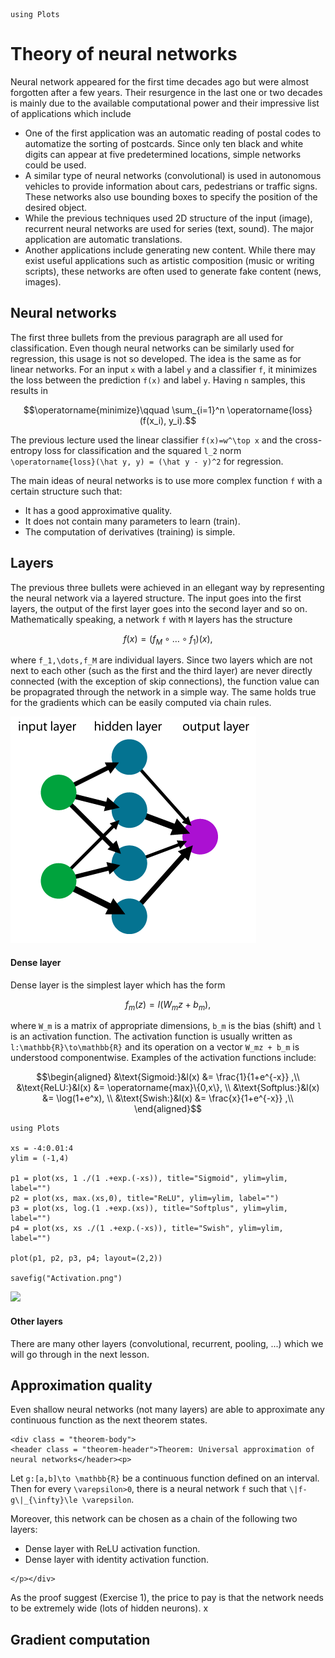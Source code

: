 ```@setup theory
using Plots
```

# Theory of neural networks

Neural network appeared for the first time decades ago but were almost forgotten after a few years. Their resurgence in the last one or two decades is mainly due to the available computational power and their impressive list of applications which include
- One of the first application was an automatic reading of postal codes to automatize the sorting of postcards. Since only ten black and white digits can appear at five predetermined locations, simple networks could be used.
- A similar type of neural networks (convolutional) is used in autonomous vehicles to provide information about cars, pedestrians or traffic signs. These networks also use bounding boxes to specify the position of the desired object.
- While the previous techniques used 2D structure of the input (image), recurrent neural networks are used for series (text, sound). The major application are automatic translations.
- Another applications include generating new content. While there may exist useful applications such as artistic composition (music or writing scripts), these networks are often used to generate fake content (news, images).


## Neural networks

The first three bullets from the previous paragraph are all used for classification. Even though neural networks can be similarly used for regression, this usage is not so developed. The idea is the same as for linear networks. For an input ``x`` with a label ``y`` and a classifier ``f``, it minimizes the loss between the prediction ``f(x)`` and label ``y``. Having ``n`` samples, this results in
```math
\operatorname{minimize}\qquad \sum_{i=1}^n \operatorname{loss}(f(x_i), y_i).
```
The previous lecture used the linear classifier ``f(x)=w^\top x`` and the cross-entropy loss for classification and the squared ``l_2`` norm ``\operatorname{loss}(\hat y, y) = (\hat y - y)^2`` for regression.

The main ideas of neural networks is to use more complex function ``f`` with a certain structure such that:
- It has a good approximative quality.
- It does not contain many parameters to learn (train).
- The computation of derivatives (training) is simple.

## Layers

The previous three bullets were achieved in an ellegant way by representing the neural network via  a layered structure. The input goes into the first layers, the output of the first layer goes into the second layer and so on. Mathematically speaking, a network ``f`` with ``M`` layers has the structure
```math
f(x) = (f_M \circ \dots \circ f_1)(x),
```
where ``f_1,\dots,f_M`` are individual layers. Since two layers which are not next to each other (such as the first and the third layer) are never directly connected (with the exception of skip connections), the function value can be propagrated through the network in a simple way. The same holds true for the gradients which can be easily computed via chain rules.

![](nn.png)

#### Dense layer

Dense layer is the simplest layer which has the form
```math
f_m(z) = l(W_mz + b_m),
```
where ``W_m`` is a matrix of appropriate dimensions, ``b_m`` is the bias (shift) and ``l`` is an activation function. The activation function is usually written as ``l:\mathbb{R}\to\mathbb{R}`` and its operation on a vector ``W_mz + b_m`` is understood componentwise. Examples of the activation functions include:
```math
\begin{aligned}
&\text{Sigmoid:}&l(x) &= \frac{1}{1+e^{-x}} ,\\
&\text{ReLU:}&l(x) &= \operatorname{max}\{0,x\}, \\
&\text{Softplus:}&l(x) &= \log(1+e^x), \\
&\text{Swish:}&l(x) &= \frac{x}{1+e^{-x}} ,\\
\end{aligned}
```


```@setup nn
using Plots

xs = -4:0.01:4
ylim = (-1,4)

p1 = plot(xs, 1 ./(1 .+exp.(-xs)), title="Sigmoid", ylim=ylim, label="")
p2 = plot(xs, max.(xs,0), title="ReLU", ylim=ylim, label="")
p3 = plot(xs, log.(1 .+exp.(xs)), title="Softplus", ylim=ylim, label="")
p4 = plot(xs, xs ./(1 .+exp.(-xs)), title="Swish", ylim=ylim, label="")

plot(p1, p2, p3, p4; layout=(2,2))

savefig("Activation.png")
```

![](Activation.png)


#### Other layers

There are many other layers (convolutional, recurrent, pooling, ...) which we will go through in the next lesson.

## Approximation quality

Even shallow neural networks (not many layers) are able to approximate any continuous function as the next theorem states.

```@raw html
<div class = "theorem-body">
<header class = "theorem-header">Theorem: Universal approximation of neural networks</header><p>
```
Let ``g:[a,b]\to \mathbb{R}`` be a continuous function defined on an interval. Then for every ``\varepsilon>0``, there is a neural network ``f`` such that ``\|f-g\|_{\infty}\le \varepsilon``.

Moreover, this network can be chosen as a chain of the following two layers:
- Dense layer with ReLU activation function.
- Dense layer with identity activation function.
```@raw html
</p></div>
```

As the proof suggest (Exercise 1), the price to pay is that the network needs to be extremely wide (lots of hidden neurons).
x
## Gradient computation

